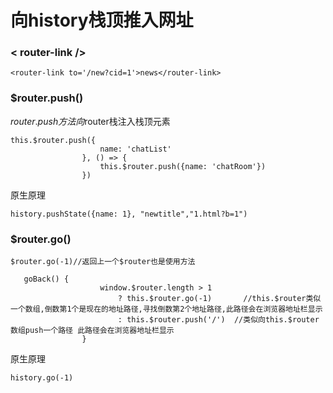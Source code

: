# 向history栈顶推入网址

### < router-link />

```
<router-link to='/new?cid=1'>news</router-link>
```


### $router.push()

$router.push方法向$router栈注入栈顶元素

```
this.$router.push({
                    name: 'chatList'
                }, () => {
                    this.$router.push({name: 'chatRoom'})
                })
```

原生原理

```
history.pushState({name: 1}, "newtitle","1.html?b=1")
```

### $router.go()


```
$router.go(-1)//返回上一个$router也是使用方法

```

```
   goBack() {
                    window.$router.length > 1
                        ? this.$router.go(-1)       //this.$router类似一个数组,倒数第1个是现在的地址路径,寻找倒数第2个地址路径,此路径会在浏览器地址栏显示
                        : this.$router.push('/')  //类似向this.$router数组push一个路径 此路径会在浏览器地址栏显示
                }
```

原生原理

```
history.go(-1)

```


